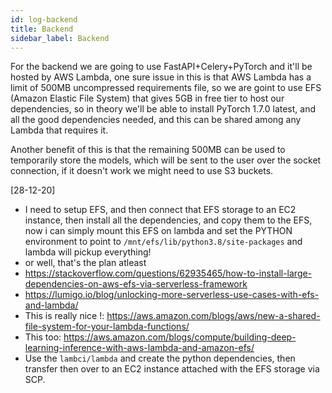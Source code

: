 ```yaml
---
id: log-backend
title: Backend
sidebar_label: Backend
---
```


For the backend we are going to use FastAPI+Celery+PyTorch and it'll be hosted by AWS Lambda, one sure issue in this is that AWS Lambda has a limit of 500MB uncompressed requirements file, so we are goint to use EFS (Amazon Elastic File System) that gives 5GB in free tier to host our dependencies, so in theory we'll be able to install PyTorch 1.7.0 latest, and all the good dependencies needed, and this can be shared among any Lambda that requires it.

Another benefit of this is that the remaining 500MB can be used to temporarily store the models, which will be sent to the user over the socket connection, if it doesn't work we might need to use S3 buckets.

[28-12-20]

- I need to setup EFS, and then connect that EFS storage to an EC2 instance, then install all the dependencies, and copy them to the EFS, now i can simply mount this EFS on lambda and set the PYTHON environment to point to `/mnt/efs/lib/python3.8/site-packages` and lambda will pickup everything!
- or well, that's the plan atleast
- <https://stackoverflow.com/questions/62935465/how-to-install-large-dependencies-on-aws-efs-via-serverless-framework>
- <https://lumigo.io/blog/unlocking-more-serverless-use-cases-with-efs-and-lambda/>
- This is really nice !: <https://aws.amazon.com/blogs/aws/new-a-shared-file-system-for-your-lambda-functions/>
- This too: <https://aws.amazon.com/blogs/compute/building-deep-learning-inference-with-aws-lambda-and-amazon-efs/>
- Use the `lambci/lambda` and create the python dependencies, then transfer then over to an EC2 instance attached with the EFS storage via SCP.
